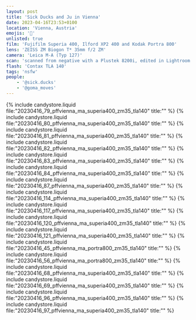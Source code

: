 ```yaml
---
layout: post
title: 'Sick Ducks and Ju in Vienna'
date: 2023-04-16T23:53+0100
location: 'Vienna, Austria'
emojis: '🔞'
unlisted: true
film: 'Fujifilm Superia 400, Ilford XP2 400 and Kodak Portra 800'
lens: 'ZEISS ZM Biogon T* 35mm f/2 ZM'
camera: 'Leica M-A (Typ 127)'
scan: 'scanned from negative with a Plustek 8200i, edited in Lightroom'
flash: 'Contax TLA 140'
tags: 'nsfw'
people: 
    - '@sick.ducks'
    - '@goma_moves'
---
```


{% include candystore.liquid file:"20230416_79_pffvienna_ma_superia400_zm35_tla140" title:"" %}
{% include candystore.liquid file:"20230416_80_pffvienna_ma_superia400_zm35_tla140" title:"" %}
{% include candystore.liquid file:"20230416_81_pffvienna_ma_superia400_zm35_tla140" title:"" %}
{% include candystore.liquid file:"20230416_82_pffvienna_ma_superia400_zm35_tla140" title:"" %}
{% include candystore.liquid file:"20230416_83_pffvienna_ma_superia400_zm35_tla140" title:"" %}
{% include candystore.liquid file:"20230416_84_pffvienna_ma_superia400_zm35_tla140" title:"" %}
{% include candystore.liquid file:"20230416_87_pffvienna_ma_superia400_zm35_tla140" title:"" %}
{% include candystore.liquid file:"20230416_114_pffvienna_ma_superia400_zm35_tla140" title:"" %}
{% include candystore.liquid file:"20230416_117_pffvienna_ma_superia400_zm35_tla140" title:"" %}
{% include candystore.liquid file:"20230416_120_pffvienna_ma_superia400_zm35_tla140" title:"" %}
{% include candystore.liquid file:"20230416_121_pffvienna_ma_superia400_zm35_tla140" title:"" %}
{% include candystore.liquid file:"20230416_45_pffvienna_ma_portra800_zm35_tla140" title:"" %}
{% include candystore.liquid file:"20230416_56_pffvienna_ma_portra800_zm35_tla140" title:"" %}
{% include candystore.liquid file:"20230416_68_pffvienna_ma_superia400_zm35_tla140" title:"" %}
{% include candystore.liquid file:"20230416_69_pffvienna_ma_superia400_zm35_tla140" title:"" %}
{% include candystore.liquid file:"20230416_96_pffvienna_ma_superia400_zm35_tla140" title:"" %}
{% include candystore.liquid file:"20230416_97_pffvienna_ma_superia400_zm35_tla140" title:"" %}